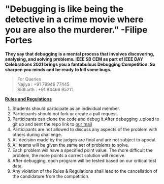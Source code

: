 # "Debugging is like being the detective in a crime movie where you are also the murderer.” -Filipe Fortes

**They say that debugging is a mental process that involves discovering, analysing, and solving problems.
IEEE SB CEM as part of IEEE DAY Celebrations 2021 brings you a fantabulous Debugging Competition.
So sharpen you minds and be ready to kill some bugs.**


>For Queries  
>Najiya     : +91 79949 77445  
>Sidharth : +91 94466 95211  

**<ins>Rules and Regulations</ins>**

1. Students should participate as an individual member.
2. Participants should not fork or create a pull request.
3. Participants can clone the code and debug it.After debugging ,upload to git up and sent the repo link to [our mail](mailto:ieeesbcem2005@gmail.com)
4. Participants are not allowed to discuss any aspects of the problem with others during challenge.
5. All decision made by the judges are final and are not subject to appeal.
6. All teams will be given the same set of problems to solve.
7. Each problem will have a specified point value. The more difficult the problem, the more points a correct solution will receive.
8. After debugging, each program will be tested based on our critical test data.
9. Any violation of the Rules & Regulations shall lead to the cancellation of the candidature from the competition.
